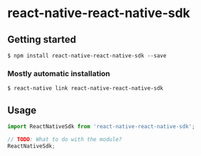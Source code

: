 # react-native-react-native-sdk

## Getting started

`$ npm install react-native-react-native-sdk --save`

### Mostly automatic installation

`$ react-native link react-native-react-native-sdk`

## Usage
```javascript
import ReactNativeSdk from 'react-native-react-native-sdk';

// TODO: What to do with the module?
ReactNativeSdk;
```
